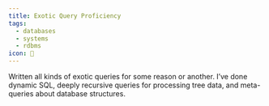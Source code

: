 ```yaml
---
title: Exotic Query Proficiency
tags:
  - databases
  - systems
  - rdbms
icon: 🔭
---
```

Written all kinds of exotic queries for some reason or another. I’ve done dynamic SQL, deeply recursive queries for processing tree data, and meta-queries about database structures.